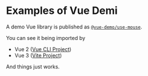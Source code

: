 # Examples of Vue Demi

A demo Vue library is published as [`@vue-demo/use-mouse`](https://github.com/antfu/vue-demi/blob/master/examples/%40vue-demi/use-mouse/src/index.ts).

You can see it being imported by 

- Vue 2 ([Vue CLI Project](./demo-vue-2-cli))
- Vue 3 ([Vite Project](./demo-vue-3-vite))

And things just works.